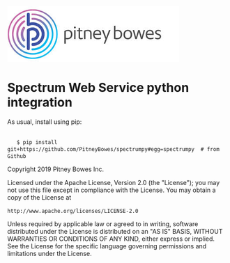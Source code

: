 ![Pitney Bowes](/PitneyBowes_Logo.jpg)

Spectrum Web Service python integration
======================================================

As usual, install using pip:

```scripting

   $ pip install git+https://github.com/PitneyBowes/spectrumpy#egg=spectrumpy  # from Github

```

Copyright 2019 Pitney Bowes Inc.

Licensed under the Apache License, Version 2.0 (the "License"); you may not use this file except in compliance with the License.  You may obtain a copy of the License at

    http://www.apache.org/licenses/LICENSE-2.0 

Unless required by applicable law or agreed to in writing, software distributed under the License is distributed on an "AS IS" BASIS, WITHOUT WARRANTIES OR CONDITIONS OF ANY KIND, either express or implied.  See the License for the specific language governing permissions and limitations under the License.
